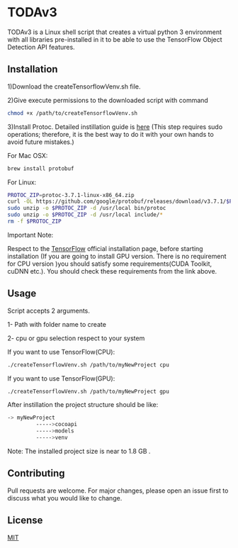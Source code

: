 # TODAv3
TODAv3 is a Linux shell script that creates a virtual python 3 environment with all libraries pre-installed in it to be able to use the TensorFlow Object Detection API features.


## Installation

1)Download the createTensorflowVenv.sh file.

2)Give execute permissions to the downloaded script with command

```bash
chmod +x /path/to/createTensorflowVenv.sh
```

3)Install Protoc. Detailed instillation guide is [here](http://google.github.io/proto-lens/installing-protoc.html) (This step requires sudo operations; therefore, it is the best way to do it with your own hands to avoid future mistakes.)


For Mac OSX:

```bash
brew install protobuf
```

For Linux:


```bash
PROTOC_ZIP=protoc-3.7.1-linux-x86_64.zip
curl -OL https://github.com/google/protobuf/releases/download/v3.7.1/$PROTOC_ZIP
sudo unzip -o $PROTOC_ZIP -d /usr/local bin/protoc
sudo unzip -o $PROTOC_ZIP -d /usr/local include/*
rm -f $PROTOC_ZIP
```




Important Note: 

Respect to the [TensorFlow](https://www.tensorflow.org/install/gpu) official installation page, before starting installation (If you are going to install GPU version. There is no requirement for CPU version )you should satisfy some requirements(CUDA Toolkit, cuDNN etc.). You should check these requirements from the link above.

## Usage
Script accepts 2 arguments.

   1- Path with folder name to create

   2- cpu or gpu selection respect to your system

If you want to use TensorFlow(CPU): 
```bash
./createTensorflowVenv.sh /path/to/myNewProject cpu
```

If you want to use TensorFlow(GPU): 
```bash
./createTensorflowVenv.sh /path/to/myNewProject gpu
```


After instillation the project structure should be like:
```bash
-> myNewProject
         ----->cocoapi
         ----->models
         ----->venv
```

Note: The installed project size is near to 1.8 GB .



## Contributing
Pull requests are welcome. For major changes, please open an issue first to discuss what you would like to change.


## License
[MIT](https://choosealicense.com/licenses/mit/)
